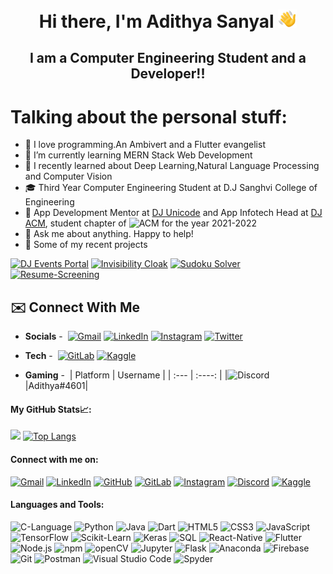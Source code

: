 <h1 align="center" id="header">Hi there, I'm Adithya Sanyal <img src="./wavingHand.gif" width="30"/></h1>
<h2 align="center">I am a Computer Engineering Student and a Developer!!</h2>

# Talking about the personal stuff:

- 🧍 I love programming.An Ambivert and a Flutter evangelist
- 🌱 I’m currently learning MERN Stack Web Development
- 🚧 I recently learned about Deep Learning,Natural Language Processing and Computer Vision
- 🎓 Third Year Computer Engineering Student at D.J Sanghvi College of Engineering
- 🤵 App Development Mentor at [DJ Unicode](https://www.linkedin.com/company/djunicode/mycompany/) and App Infotech Head at [DJ ACM](https://www.linkedin.com/company/dj-sanghvi-acm/), student chapter of ![ACM](https://img.shields.io/static/v1?label=&message=ACM&color=222&logo=acm) for the year 2021-2022
- 💬 Ask me about anything. Happy to help!
- 🔭 Some of my recent projects

[![DJ Events Portal](https://github-readme-stats.vercel.app/api/pin/?username=AdithyaSanyal&repo=dj-events-rn&show_owner=true&theme=dark)](https://github.com/AdithyaSanyal/dj-events-rn)
[![Invisibility Cloak](https://github-readme-stats.vercel.app/api/pin/?username=AdithyaSanyal&repo=Invisibility-Cloak&show_owner=true&theme=dark)](https://github.com/AdithyaSanyal/Invisibility-Cloak)
[![Sudoku Solver](https://github-readme-stats.vercel.app/api/pin/?username=AdithyaSanyal&repo=Sudoku-Solver&show_owner=true&theme=dark)](https://github.com/AdithyaSanyal/Sudoku-Solver)
[![Resume-Screening](https://github-readme-stats.vercel.app/api/pin/?username=AdithyaSanyal&repo=Resume-Screening&show_owner=true&theme=dark)](https://github.com/AdithyaSanyal/Resume-Screening)

## ✉️ Connect With Me

- **Socials** -&nbsp;
  [![Gmail](https://img.shields.io/static/v1?label=&message=Gmail&color=222&logo=gmail)](mailto:adithyasanyal@gmail.com)
  [![LinkedIn](https://img.shields.io/static/v1?label=&message=LinkedIn&color=222&logo=linkedin&logoColor=0A66C2)](https://www.linkedin.com/in/adithya-sanyal-9371a8191/)
  [![Instagram](https://img.shields.io/static/v1?label=&message=Instagram&color=222&logo=instagram)](https://www.instagram.com/adithyasanyal2410/)
  [![Twitter](https://img.shields.io/static/v1?label=&message=Twitter&color=222&logo=twitter)](https://twitter.com/adithya_sanyal)

- **Tech** -&nbsp;
  [![GitLab](https://img.shields.io/static/v1?label=&message=GitLab&color=222&logo=gitlab)](https://gitlab.com/AdithyaSanyal/)
  [![Kaggle](https://img.shields.io/static/v1?label=&message=Kaggle&color=222&logo=kaggle)](https://www.kaggle.com/adithyasanyal/)

- **Gaming** -&nbsp;
  | Platform | Username |
  | :---     |  :----:  |
  |![Discord](https://img.shields.io/static/v1?label=&message=Discord&color=222&logo=discord)|Adithya#4601|

#### My GitHub Stats📈:

<img height="180em" src="https://github-readme-stats.vercel.app/api?username=AdithyaSanyal&show_icons=true&hide_border=true&&count_private=true&include_all_commits=true" /> [![Top Langs](https://github-readme-stats.vercel.app/api/top-langs/?username=AdithyaSanyal&layout=compact)](https://github.com/AdithyaSanyal/)

#### Connect with me on:

[![Gmail](https://user-images.githubusercontent.com/66916445/122386670-bb9d8b00-cf8b-11eb-978a-2e429dde48cf.png)][1] [![LinkedIn](https://user-images.githubusercontent.com/66916445/122387394-7037ac80-cf8c-11eb-97f6-a9419ca8244e.png)][2] [![GitHub](https://user-images.githubusercontent.com/66916445/122387575-a117e180-cf8c-11eb-80e9-eb3216ba5696.png)][3] [![GitLab](https://user-images.githubusercontent.com/66916445/122387836-e6d4aa00-cf8c-11eb-87a7-4ea6162d18e7.png)][4] [![Instagram](https://user-images.githubusercontent.com/66916445/122387957-0a97f000-cf8d-11eb-92f0-58e9497197ef.png)][5] [![Discord](https://img.shields.io/badge/Discord-7289DA?style=for-the-badge&logo=discord&logoColor=white)][7] [![Kaggle](https://user-images.githubusercontent.com/66916445/122388384-75492b80-cf8d-11eb-9ada-f227322ad70a.png)][6]

#### Languages and Tools:

![C-Language](https://user-images.githubusercontent.com/66916445/122389088-2f409780-cf8e-11eb-8678-504f1705a8a4.png) ![Python](https://user-images.githubusercontent.com/66916445/122389035-2059e500-cf8e-11eb-97e1-6dd2b1f35531.png) ![Java](https://user-images.githubusercontent.com/66916445/122389755-e63d1300-cf8e-11eb-91a6-6c63619620cb.png) ![Dart](https://user-images.githubusercontent.com/66916445/122389792-ee954e00-cf8e-11eb-9d4d-b115c014199d.png) ![HTML5](https://user-images.githubusercontent.com/66916445/122389052-25b72f80-cf8e-11eb-984b-6efb3d4117bb.png) ![CSS3](https://user-images.githubusercontent.com/66916445/122389064-294ab680-cf8e-11eb-98db-e371fdffdb10.png) ![JavaScript](https://user-images.githubusercontent.com/66916445/122389597-b857ce80-cf8e-11eb-8243-62dfe1695246.png) ![TensorFlow](https://user-images.githubusercontent.com/66916445/122390104-3f0cab80-cf8f-11eb-9c8f-340adfb68826.png) ![Scikit-Learn](https://user-images.githubusercontent.com/66916445/122390121-43d15f80-cf8f-11eb-82b0-02ed492f0a1e.png) ![Keras](https://user-images.githubusercontent.com/66916445/122390139-492eaa00-cf8f-11eb-8d64-e11b1aa31a73.png) ![SQL](https://user-images.githubusercontent.com/66916445/122390362-87c46480-cf8f-11eb-9997-f575ba51ba51.png) ![React-Native](https://user-images.githubusercontent.com/66916445/122390394-901c9f80-cf8f-11eb-9528-7cb98103c390.png) ![Flutter](https://user-images.githubusercontent.com/66916445/122390410-93b02680-cf8f-11eb-8a87-a622a7a0ec3d.png) ![Node.js](https://user-images.githubusercontent.com/66916445/122391001-3072c400-cf90-11eb-9412-424968d80ed8.png) ![npm](https://user-images.githubusercontent.com/66916445/122391014-349ee180-cf90-11eb-9b86-f535d868da69.png) ![openCV](https://user-images.githubusercontent.com/66916445/122391047-3ec0e000-cf90-11eb-99d1-3f92efcd1645.png) ![Jupyter](https://user-images.githubusercontent.com/66916445/122391399-96f7e200-cf90-11eb-9ad3-953605306efa.png) ![Flask](https://user-images.githubusercontent.com/66916445/122391271-7596f600-cf90-11eb-9e20-355553485d17.png) ![Anaconda](https://user-images.githubusercontent.com/66916445/122391535-c0b10900-cf90-11eb-9e39-6c52cf3a8719.png) ![Firebase](https://user-images.githubusercontent.com/66916445/122391550-c4dd2680-cf90-11eb-9915-ad91892acae6.png) ![Git](https://user-images.githubusercontent.com/66916445/122391568-c9a1da80-cf90-11eb-94d3-6c8c2ba359a7.png) ![Postman](https://user-images.githubusercontent.com/66916445/122391583-cdcdf800-cf90-11eb-813e-79856c22faaa.png) ![Visual Studio Code](https://user-images.githubusercontent.com/66916445/122392501-8b58eb00-cf91-11eb-9b58-e57d6a5580b0.png) ![Spyder](https://user-images.githubusercontent.com/66916445/122392677-b6433f00-cf91-11eb-9386-29c42200a7d3.png)

[1]: https://mail.google.com/mail/u/0/#inbox?compose=new
[2]: https://www.linkedin.com/in/adithya-sanyal-9371a8191/
[3]: https://github.com/AdithyaSanyal/
[4]: https://gitlab.com/AdithyaSanyal/
[5]: https://www.instagram.com/adithyasanyal2410/
[6]: https://www.kaggle.com/adithyasanyal/
[7]: https://discord.com/channels/@me/
